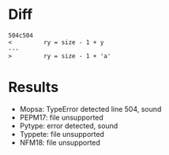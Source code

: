 # Diff
```shell
504c504
<         ry = size - 1 + y
---
>         ry = size - 1 + 'a'
```

# Results
- Mopsa: TypeError detected line 504, sound
- PEPM17: file unsupported
- Pytype: error detected, sound
- Typpete: file unsupported
- NFM18: file unsupported

